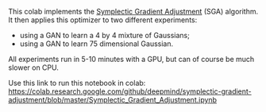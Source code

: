 This colab implements the [Symplectic Gradient Adjustment](http://proceedings.mlr.press/v80/balduzzi18a/balduzzi18a.pdf) (SGA) algorithm.
It then applies this optimizer to two different experiments:
* using a GAN to learn a 4 by 4 mixture of Gaussians;
* using a GAN to learn 75 dimensional Gaussian.

All experiments run in 5-10 minutes with a GPU, but can of course be much slower on CPU.

Use this link to run this notebook in colab:
https://colab.research.google.com/github/deepmind/symplectic-gradient-adjustment/blob/master/Symplectic_Gradient_Adjustment.ipynb

